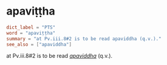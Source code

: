 # apaviṭṭha

``` toml
dict_label = "PTS"
word = "apaviṭṭha"
summary = "at Pv.iii.8#2 is to be read apaviddha (q.v.)."
see_also = ["apaviddha"]
```

at Pv.iii.8#2 is to be read *[apaviddha](apaviddha.md)* (q.v.).

